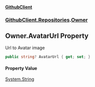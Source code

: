 #### [GithubClient](index.md 'index')
### [GithubClient.Repositories](GithubClient.Repositories.md 'GithubClient.Repositories').[Owner](GithubClient.Repositories.Owner.md 'GithubClient.Repositories.Owner')

## Owner.AvatarUrl Property

Url to Avatar image

```csharp
public string? AvatarUrl { get; set; }
```

#### Property Value
[System.String](https://docs.microsoft.com/en-us/dotnet/api/System.String 'System.String')